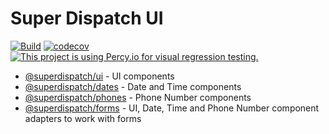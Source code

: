 # Super Dispatch UI

[![Build](https://github.com/superdispatch/ui/workflows/Build/badge.svg?branch=master)](https://github.com/superdispatch/ui/actions)
[![codecov](https://codecov.io/gh/superdispatch/ui/branch/master/graph/badge.svg)](https://codecov.io/gh/superdispatch/ui)
[![This project is using Percy.io for visual regression testing.](https://percy.io/static/images/percy-badge.svg)](https://percy.io/Super-Dispatch/UI)

- [@superdispatch/ui](https://github.com/superdispatch/ui/tree/master/packages/ui) - UI components
- [@superdispatch/dates](https://github.com/superdispatch/ui/tree/master/packages/dates) - Date and Time components
- [@superdispatch/phones](https://github.com/superdispatch/ui/tree/master/packages/phones) - Phone Number components
- [@superdispatch/forms](https://github.com/superdispatch/ui/tree/master/packages/forms) - UI, Date, Time and Phone Number component adapters to work with forms
